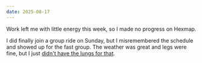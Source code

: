 ```yaml
---
date: 2025-08-17
---
```


Work left me with little energy this week, so I made no progress on Hexmap.

I did finally join a group ride on Sunday, but I misremembered the schedule and showed up for the fast group. The weather was great and legs were fine, but I just [didn't have the lungs for that](https://www.strava.com/activities/15490434388).
